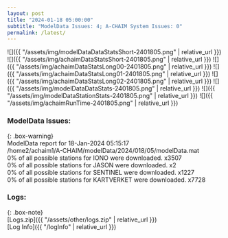```yaml
---
layout: post
title: "2024-01-18 05:00:00"
subtitle: "ModelData Issues: 4; A-CHAIM System Issues: 0"
permalink: /latest/
---
```


![]({{ "/assets/img/modelDataDataStatsShort-2401805.png" | relative_url }})
![]({{ "/assets/img/achaimDataStatsShort-2401805.png" | relative_url }})
![]({{ "/assets/img/achaimDataStatsLong00-2401805.png" | relative_url }})
![]({{ "/assets/img/achaimDataStatsLong01-2401805.png" | relative_url }})
![]({{ "/assets/img/achaimDataStatsLong02-2401805.png" | relative_url }})
![]({{ "/assets/img/modelDataDataStats-2401805.png" | relative_url }})
![]({{ "/assets/img/modelDataStationStats-2401805.png" | relative_url }})
![]({{ "/assets/img/achaimRunTime-2401805.png" | relative_url }})


### ModelData Issues:  
  
{: .box-warning}  
 ModelData report for 18-Jan-2024 05:15:17   
 /home2/achaim1/A-CHAIM/modelData/2024/018/05/modelData.mat   
 0% of all possible stations for IONO were downloaded. x3507   
 0% of all possible stations for JASON were downloaded. x2   
 0% of all possible stations for SENTINEL were downloaded. x1227   
 0% of all possible stations for KARTVERKET were downloaded. x7728   
  


### Logs:  
  
{: .box-note}  
[Logs.zip]({{ "/assets/other/logs.zip" | relative_url }})  
[Log Info]({{ "/logInfo" | relative_url }})  

